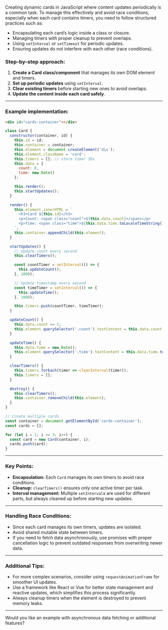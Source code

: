 Creating dynamic cards in JavaScript where content updates periodically is a common task. To manage this effectively and avoid race conditions, especially when each card contains timers, you need to follow structured practices such as:

- Encapsulating each card’s logic inside a class or closure.
- Managing timers with proper cleanup to prevent overlaps.
- Using `setInterval` or `setTimeout` for periodic updates.
- Ensuring updates do not interfere with each other (race conditions).

### Step-by-step approach:

1. **Create a Card class/component** that manages its own DOM element and timers.
2. **Set up periodic updates** using `setInterval`.
3. **Clear existing timers** before starting new ones to avoid overlaps.
4. **Update the content inside each card safely**.

---

### Example implementation:

```html
<div id="cards-container"></div>
```

```javascript
class Card {
  constructor(container, id) {
    this.id = id;
    this.container = container;
    this.element = document.createElement('div');
    this.element.className = 'card';
    this.timers = []; // store timer IDs
    this.data = {
      count: 0,
      time: new Date()
    };

    this.render();
    this.startUpdates();
  }

  render() {
    this.element.innerHTML = `
      <h3>Card ${this.id}</h3>
      <p>Count: <span class="count">${this.data.count}</span></p>
      <p>Time: <span class="time">${this.data.time.toLocaleTimeString()}</span></p>
    `;
    this.container.appendChild(this.element);
  }

  startUpdates() {
    // Update count every second
    this.clearTimers();

    const countTimer = setInterval(() => {
      this.updateCount();
    }, 1000);

    // Update timestamp every second
    const timeTimer = setInterval(() => {
      this.updateTime();
    }, 1000);

    this.timers.push(countTimer, timeTimer);
  }

  updateCount() {
    this.data.count += 1;
    this.element.querySelector('.count').textContent = this.data.count;
  }

  updateTime() {
    this.data.time = new Date();
    this.element.querySelector('.time').textContent = this.data.time.toLocaleTimeString();
  }

  clearTimers() {
    this.timers.forEach(timer => clearInterval(timer));
    this.timers = [];
  }

  destroy() {
    this.clearTimers();
    this.container.removeChild(this.element);
  }
}

// Create multiple cards
const container = document.getElementById('cards-container');
const cards = [];

for (let i = 1; i <= 3; i++) {
  const card = new Card(container, i);
  cards.push(card);
}
```

---

### Key Points:

- **Encapsulation:** Each `Card` manages its own timers to avoid race conditions.
- **Cleanup:** `clearTimers()` ensures only one active timer per task.
- **Interval management:** Multiple `setInterval`s are used for different parts, but always cleaned up before starting new updates.

---

### Handling Race Conditions:
- Since each card manages its own timers, updates are isolated.
- Avoid shared mutable state between timers.
- If you need to fetch data asynchronously, use promises with proper cancellation logic to prevent outdated responses from overwriting newer data.

---

### Additional Tips:

- For more complex scenarios, consider using `requestAnimationFrame` for smoother UI updates.
- Use a framework like React or Vue for better state management and reactive updates, which simplifies this process significantly.
- Always cleanup timers when the element is destroyed to prevent memory leaks.

---

Would you like an example with asynchronous data fetching or additional features?